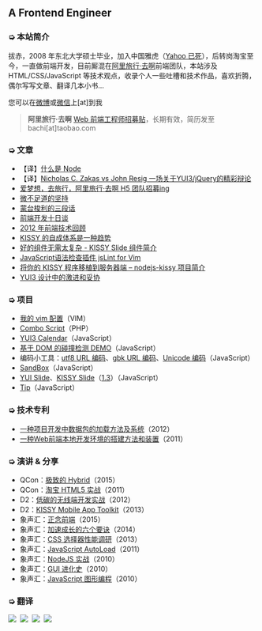 
## A Frontend Engineer

### ➭ 本站简介

拔赤，2008 年东北大学硕士毕业，加入中国雅虎（[Yahoo 已死](http://jayli.github.io/blog/data/2010/12/16/yahoo.html)），后转岗淘宝至今，一直做前端开发，目前厮混在[阿里旅行·去啊](http://www.alitrip.com)前端团队，本站涉及 HTML/CSS/JavaScript 等技术观点，收录个人一些吐槽和技术作品，喜欢折腾，偶尔写写文章、翻译几本小书...

您可以在[微博](http://www.weibo.com/jayli)或[微信](https://gw.alicdn.com/tps/TB14htbIXXXXXb4XpXXXXXXXXXX.png)上[at]到我

> **阿里旅行·去啊** [Web 前端工程师招募贴](https://github.com/jayli/jayli.github.com/issues/17)，长期有效，简历发至 bachi[at]taobao.com

### ➭ 文章

- 【译】[什么是 Node](http://jayli.github.io/whatisnode/)
- 【译】[Nicholas C. Zakas vs John Resig 一场关于YUI3/jQuery的精彩辩论](http://ued.taobao.org/blog/2010/11/yui3-vs-jquery/)
- [爱梦想，去旅行，阿里旅行·去啊 H5 团队招募ing](https://github.com/jayli/jayli.github.com/issues/17)
- [微不足道的坚持](https://github.com/jayli/jayli.github.com/issues/12)
- [蒙台梭利的三段话](https://github.com/jayli/jayli.github.com/issues/14)
- [前端开发十日谈](https://github.com/jayli/jayli.github.com/issues/1)
- [2012 年前端技术回顾](http://www.csdn.net/article/1970-01-01/2815164)
- [KISSY 的自成体系是一种趋势](http://www.infoq.com/cn/news/2013/07/bachi-on-kissy?utm_source=tuicool)
- [好的组件无需太复杂 - KISSY Slide 组件简介](http://ued.taobao.org/blog/2013/06/kissy-slide/)
- [JavaScript语法检查插件 jsLint for Vim](http://ued.taobao.org/blogobao.org/blog/2010/11/jslint-for-vim/)
- [将你的 KISSY 程序移植到服务器端 – nodejs-kissy 项目简介](http://ued.taobao.org/blog/2010/11/nodejs-kissy/)
- [YUI3 设计中的激进和妥协](http://ued.taobao.org/blog/2010/01/yui3%E8%AE%BE%E8%AE%A1%E4%B8%AD%E7%9A%84%E6%BF%80%E8%BF%9B%E5%92%8C%E5%A6%A5%E5%8D%8F/)

### ➭ 项目

- [我的 vim 配置](https://github.com/jayli/vim)（VIM）
- [Combo Script](https://github.com/jayli/combo)（PHP）
- [YUI3 Calendar](http://jayli.github.io/gallery/calendar/README.html)（JavaScript）
- [基于 DOM 的碰撞检测 DEMO](http://jayli.github.io/gallery/canvas/g.html)（JavaScript）
- 编码小工具：[utf8 URL 编码](http://jayli.github.io/gallery/encode/utf8urlencode.html)、[gbk URL 编码](http://www.taobao.com/market/trip/encode-test.php)、[Unicode 编码](http://jayli.github.io/gallery/encode/unicodeEncode.html)（JavaScript）
- [SandBox](https://github.com/jayli/sandbox/)（JavaScript）
- [YUI Slide](http://jayli.github.io/gallery/yuislide/)、[KISSY Slide](http://kissygalleryteam.github.io/slide/1.2/demo/index.html)（[1.3](http://kissygalleryteam.github.io/slide/1.3/demo/index.html)）（JavaScript）
- [Tip](http://kissygalleryteam.github.io/tip/1.0/demo/index.html)（JavaScript）

### ➭ 技术专利

- [一种项目开发中数据包的加载方法及系统](http://www.soopat.com/Patent/201210009029)（2012）
- [一种Web前端本地开发环境的搭建方法和装置](http://www.soopat.com/Patent/201110336122)（2011）

### ➭ 演讲 & 分享

- QCon：[极致的 Hybrid](http://pan.baidu.com/s/1eQk0AlG)（2015）
- QCon：[淘宝 HTML5 实战](http://wenku.baidu.com/view/a1653a13cc7931b765ce151b.html)（2011）
- D2：[低碳的无线端开发实战](http://wenku.baidu.com/view/fa82b843e45c3b3567ec8bf3.html)（2012）
- D2：[KISSY Mobile App Toolkit](http://wenku.baidu.com/view/461d4054240c844768eaee05)（2013）
- 象声汇：[正念前端](http://wenku.baidu.com/view/4dcc0c490508763230121207)（2015）
- 象声汇：[加速成长的六个要诀](http://wenku.baidu.com/view/a92c3f8b856a561252d36f6b.html)（2014）
- 象声汇：[CSS 选择器性能调研](http://pan.baidu.com/s/1sjHUizN)（2013）
- 象声汇：[JavaScript AutoLoad](http://wenku.baidu.com/view/47d44fcdc850ad02de8041f9)（2011）
- 象声汇：[NodeJS 实战](http://wenku.baidu.com/view/6f8335c34028915f804dc2be.html)（2010）
- 象声汇：[GUI 进化史](http://wenku.baidu.com/view/f319d68d6529647d2728521c.html)（2010）
- 象声汇：[JavaScript 图形编程](http://wenku.baidu.com/view/d259189e227916888586d70d)（2010）

### ➭ 翻译

[![](http://img01.taobaocdn.com/tps/i1/T1YBC9XjJwXXXXXXXX-275-364.png_150x150.jpg)](http://jayli.github.io/jswebapps/)&nbsp;
[![](http://gtms01.alicdn.com/tps/i1/TB1MedBHpXXXXasaFXX6LJ3SpXX-273-359.png_150x150.jpg)](http://jayli.github.io/jswebapps/)&nbsp;
[![](http://gtms04.alicdn.com/tps/i4/TB1.kIsHpXXXXclXFXXoHpKTpXX-516-678.png_150x150.jpg)](https://speakerdeck.com/lijing00333/javascript-patterns)&nbsp;
[![](http://img04.taobaocdn.com/tps/i4/T1uHqiXdlfXXXXXXXX-270-354.jpg_150x150.jpg)](http://ued.taobao.org/javascript/)


